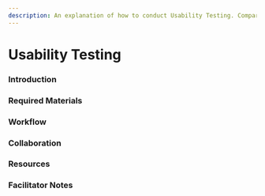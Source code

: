 ```yaml
---
description: An explanation of how to conduct Usability Testing. Comparison with User Research.
---
```


# Usability Testing

### Introduction

### Required Materials

### Workflow

### Collaboration

### Resources

### Facilitator Notes
